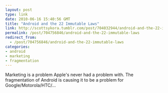 ```yaml
---
layout: post
type: link
date: 2010-06-16 15:40:56 GMT
title: "Android and the 22 Immutable Laws"
link: http://scottsykora.tumblr.com/post/704032944/android-and-the-22-immutable-laws
permalink: /post/704756846/android-and-the-22-immutable-laws
redirect_from: 
  - /post/704756846/android-and-the-22-immutable-laws
categories:
- android
- marketing
- fragmentation
---
```

Marketing is a problem Apple's never had a problem with. The fragmentation of Android is causing it to be a problem for Google/Motorola/HTC/...